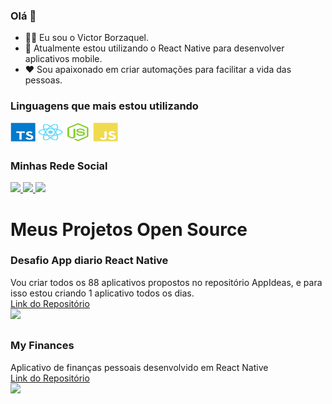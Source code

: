 ### Olá 👋


- 🧑‍🎓 Eu sou o Victor Borzaquel.
- 🔭 Atualmente estou utilizando o React Native para desenvolver aplicativos mobile.
- ❤️ Sou apaixonado em criar automações para facilitar a vida das pessoas.

<!-- ## -->

### Linguagens que mais estou utilizando

<div style="display: inline_block">
  <img align="center" alt="TypeScript" height="30" width="40" src="https://raw.githubusercontent.com/devicons/devicon/master/icons/typescript/typescript-plain.svg">  
  <img align="center" alt="React" height="30" width="40" src="https://raw.githubusercontent.com/devicons/devicon/master/icons/react/react-original.svg">
  <img align="center" alt="NodeJs" height="30" width="40" src="https://raw.githubusercontent.com/devicons/devicon/master/icons/nodejs/nodejs-original.svg">
  <img align="center" alt="JavaScript" height="30" width="40" src="https://raw.githubusercontent.com/devicons/devicon/master/icons/javascript/javascript-plain.svg">
</div>
  
##
  
### Minhas Rede Social

<div> 
<!--   <a href="https://instagram.com/victorborzaquel" target="_blank">
    <img src="https://img.shields.io/badge/-Instagram-%23E4405F?style=for-the-badge&logo=instagram&logoColor=white" target="_blank">
  </a> -->
  <a href="https://www.linkedin.com/in/victor-borzaquel-b69b2815b/" target="_blank">
    <img src="https://img.shields.io/badge/-LinkedIn-%230077B5?style=for-the-badge&logo=linkedin&logoColor=white" target="_blank">
  </a> 
  <a href="https://api.whatsapp.com/send?phone=+5521985380146" target="_blank">
    <img src="https://img.shields.io/badge/WhatsApp-25D366?style=for-the-badge&logo=whatsapp&logoColor=white" target="_blank">
  </a> 
  <a href="mailto:victorborzaquel@outlook.com">
    <img src="https://img.shields.io/badge/-Gmail-%23333?style=for-the-badge&logo=gmail&logoColor=white" target="_blank">
  </a>
</div>

## 

# Meus Projetos Open Source

### Desafio App diario React Native

Vou criar todos os 88 aplicativos propostos no repositório AppIdeas, e para isso estou criando 1 aplicativo todos os dias.  
[Link do Repositório](https://github.com/VictorBorzaquel/DesafioAppDiarioReactNative)  
<a href="https://github.com/VictorBorzaquel/DesafioAppDiarioReactNative">
  <img src="https://raw.githubusercontent.com/florinpop17/app-ideas/master/app-ideas.png" width="400">
</a>

##

### My Finances
Aplicativo de finanças pessoais desenvolvido em React Native  
[Link do Repositório](https://github.com/VictorBorzaquel/myfinances)  
<a href="https://github.com/VictorBorzaquel/myfinances">
  <img src="https://user-images.githubusercontent.com/73085387/139689681-a286fd1d-7237-4eb5-a802-1f8de22410cb.png" width="400" target="_blank">
</a>

